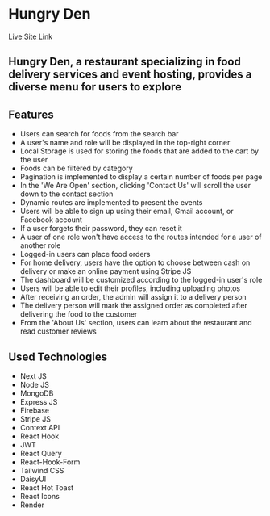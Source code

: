 # Hungry Den
[Live Site Link](https://hungry-den.web.app)

## Hungry Den, a restaurant specializing in food delivery services and event hosting, provides a diverse menu for users to explore

## Features

* Users can search for foods from the search bar
* A user's name and role will be displayed in the top-right corner
* Local Storage is used for storing the foods that are added to the cart by the user
* Foods can be filtered by category
* Pagination is implemented to display a certain number of foods per page
* In the 'We Are Open' section, clicking 'Contact Us' will scroll the user down to the contact section
* Dynamic routes are implemented to present the events
* Users will be able to sign up using their email, Gmail account, or Facebook account
* If a user forgets their password, they can reset it
* A user of one role won't have access to the routes intended for a user of another role
* Logged-in users can place food orders
* For home delivery, users have the option to choose between cash on delivery or make an online payment using Stripe JS
* The dashboard will be customized according to the logged-in user's role
* Users will be able to edit their profiles, including uploading photos
* After receiving an order, the admin will assign it to a delivery person
* The delivery person will mark the assigned order as completed after delivering the food to the customer
* From the 'About Us' section, users can learn about the restaurant and read customer reviews


## Used Technologies

* Next JS
* Node JS
* MongoDB
* Express JS
* Firebase
* Stripe JS
* Context API
* React Hook
* JWT
* React Query
* React-Hook-Form
* Tailwind CSS
* DaisyUI
* React Hot Toast
* React Icons
* Render